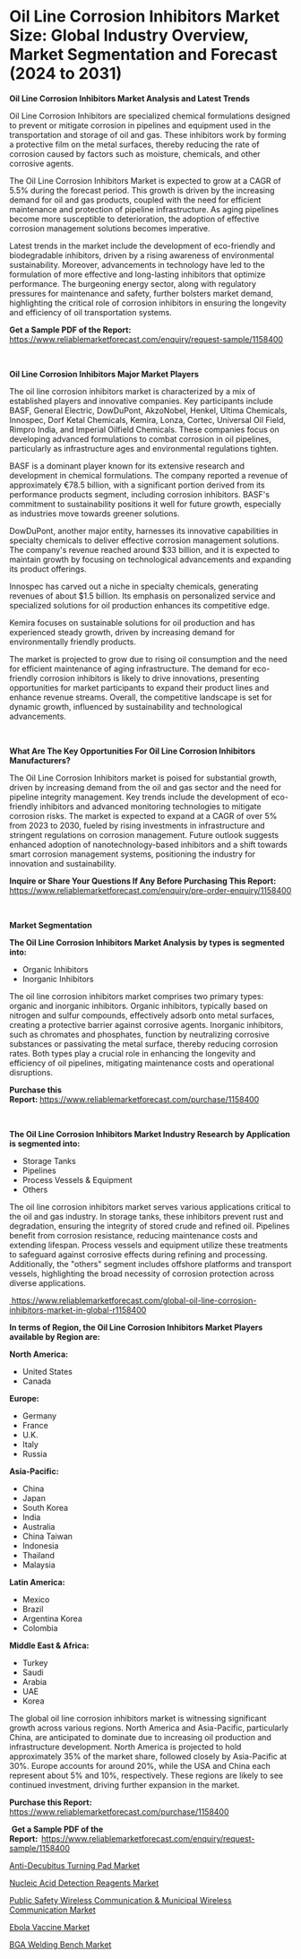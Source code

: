<p><h1>Oil Line Corrosion Inhibitors Market Size: Global Industry Overview, Market Segmentation and Forecast (2024 to 2031)</h1></p><p><strong>Oil Line Corrosion Inhibitors Market Analysis and Latest Trends</strong></p>
<p><p>Oil Line Corrosion Inhibitors are specialized chemical formulations designed to prevent or mitigate corrosion in pipelines and equipment used in the transportation and storage of oil and gas. These inhibitors work by forming a protective film on the metal surfaces, thereby reducing the rate of corrosion caused by factors such as moisture, chemicals, and other corrosive agents.</p><p>The Oil Line Corrosion Inhibitors Market is expected to grow at a CAGR of 5.5% during the forecast period. This growth is driven by the increasing demand for oil and gas products, coupled with the need for efficient maintenance and protection of pipeline infrastructure. As aging pipelines become more susceptible to deterioration, the adoption of effective corrosion management solutions becomes imperative.</p><p>Latest trends in the market include the development of eco-friendly and biodegradable inhibitors, driven by a rising awareness of environmental sustainability. Moreover, advancements in technology have led to the formulation of more effective and long-lasting inhibitors that optimize performance. The burgeoning energy sector, along with regulatory pressures for maintenance and safety, further bolsters market demand, highlighting the critical role of corrosion inhibitors in ensuring the longevity and efficiency of oil transportation systems.</p></p>
<p><strong>Get a Sample PDF of the Report:&nbsp;</strong> <a href="https://www.reliablemarketforecast.com/enquiry/request-sample/1158400?utm_campaign=1842&utm_medium=2&utm_source=Github&utm_content=ia&utm_term=05122024&utm_id=oil-line-corrosion-inhibitors">https://www.reliablemarketforecast.com/enquiry/request-sample/1158400</a></p>
<p>&nbsp;</p>
<p><strong>Oil Line Corrosion Inhibitors Major Market Players</strong></p>
<p><p>The oil line corrosion inhibitors market is characterized by a mix of established players and innovative companies. Key participants include BASF, General Electric, DowDuPont, AkzoNobel, Henkel, Ultima Chemicals, Innospec, Dorf Ketal Chemicals, Kemira, Lonza, Cortec, Universal Oil Field, Rimpro India, and Imperial Oilfield Chemicals. These companies focus on developing advanced formulations to combat corrosion in oil pipelines, particularly as infrastructure ages and environmental regulations tighten.</p><p>BASF is a dominant player known for its extensive research and development in chemical formulations. The company reported a revenue of approximately €78.5 billion, with a significant portion derived from its performance products segment, including corrosion inhibitors. BASF's commitment to sustainability positions it well for future growth, especially as industries move towards greener solutions.</p><p>DowDuPont, another major entity, harnesses its innovative capabilities in specialty chemicals to deliver effective corrosion management solutions. The company's revenue reached around $33 billion, and it is expected to maintain growth by focusing on technological advancements and expanding its product offerings.</p><p>Innospec has carved out a niche in specialty chemicals, generating revenues of about $1.5 billion. Its emphasis on personalized service and specialized solutions for oil production enhances its competitive edge.</p><p>Kemira focuses on sustainable solutions for oil production and has experienced steady growth, driven by increasing demand for environmentally friendly products.</p><p>The market is projected to grow due to rising oil consumption and the need for efficient maintenance of aging infrastructure. The demand for eco-friendly corrosion inhibitors is likely to drive innovations, presenting opportunities for market participants to expand their product lines and enhance revenue streams. Overall, the competitive landscape is set for dynamic growth, influenced by sustainability and technological advancements.</p></p>
<p>&nbsp;</p>
<p><strong>What Are The Key Opportunities For Oil Line Corrosion Inhibitors Manufacturers?</strong></p>
<p><p>The Oil Line Corrosion Inhibitors market is poised for substantial growth, driven by increasing demand from the oil and gas sector and the need for pipeline integrity management. Key trends include the development of eco-friendly inhibitors and advanced monitoring technologies to mitigate corrosion risks. The market is expected to expand at a CAGR of over 5% from 2023 to 2030, fueled by rising investments in infrastructure and stringent regulations on corrosion management. Future outlook suggests enhanced adoption of nanotechnology-based inhibitors and a shift towards smart corrosion management systems, positioning the industry for innovation and sustainability.</p></p>
<p><strong>Inquire or Share Your Questions If Any Before Purchasing This Report:</strong> <a href="https://www.reliablemarketforecast.com/enquiry/pre-order-enquiry/1158400?utm_campaign=1842&utm_medium=2&utm_source=Github&utm_content=ia&utm_term=05122024&utm_id=oil-line-corrosion-inhibitors">https://www.reliablemarketforecast.com/enquiry/pre-order-enquiry/1158400</a></p>
<p>&nbsp;</p>
<p><strong>Market Segmentation</strong></p>
<p><strong>The Oil Line Corrosion Inhibitors Market Analysis by types is segmented into:</strong></p>
<p><ul><li>Organic Inhibitors</li><li>Inorganic Inhibitors</li></ul></p>
<p><p>The oil line corrosion inhibitors market comprises two primary types: organic and inorganic inhibitors. Organic inhibitors, typically based on nitrogen and sulfur compounds, effectively adsorb onto metal surfaces, creating a protective barrier against corrosive agents. Inorganic inhibitors, such as chromates and phosphates, function by neutralizing corrosive substances or passivating the metal surface, thereby reducing corrosion rates. Both types play a crucial role in enhancing the longevity and efficiency of oil pipelines, mitigating maintenance costs and operational disruptions.</p></p>
<p><strong>Purchase this Report:&nbsp;</strong><a href="https://www.reliablemarketforecast.com/purchase/1158400?utm_campaign=1842&utm_medium=2&utm_source=Github&utm_content=ia&utm_term=05122024&utm_id=oil-line-corrosion-inhibitors">https://www.reliablemarketforecast.com/purchase/1158400</a></p>
<p>&nbsp;</p>
<p><strong>The Oil Line Corrosion Inhibitors Market Industry Research by Application is segmented into:</strong></p>
<p><ul><li>Storage Tanks</li><li>Pipelines</li><li>Process Vessels & Equipment</li><li>Others</li></ul></p>
<p><p>The oil line corrosion inhibitors market serves various applications critical to the oil and gas industry. In storage tanks, these inhibitors prevent rust and degradation, ensuring the integrity of stored crude and refined oil. Pipelines benefit from corrosion resistance, reducing maintenance costs and extending lifespan. Process vessels and equipment utilize these treatments to safeguard against corrosive effects during refining and processing. Additionally, the "others" segment includes offshore platforms and transport vessels, highlighting the broad necessity of corrosion protection across diverse applications.</p></p>
<p><a href="https://www.reliablemarketforecast.com/global-oil-line-corrosion-inhibitors-market-in-global-r1158400?utm_campaign=1842&utm_medium=2&utm_source=Github&utm_content=ia&utm_term=05122024&utm_id=oil-line-corrosion-inhibitors">&nbsp;https://www.reliablemarketforecast.com/global-oil-line-corrosion-inhibitors-market-in-global-r1158400</a></p>
<p><strong>In terms of Region, the Oil Line Corrosion Inhibitors Market Players available by Region are:</strong></p>
<p>
    <p> <strong> North America: </strong>
        <ul>
            <li>United States</li>
            <li>Canada</li>
        </ul>
        </p> 
    <p> <strong> Europe: </strong>
        <ul>
            <li>Germany</li>
            <li>France</li>
            <li>U.K.</li>
            <li>Italy</li>
            <li>Russia</li>
        </ul>
        </p> 
    <p> <strong> Asia-Pacific: </strong>
        <ul>
            <li>China</li>
            <li>Japan</li>
            <li>South Korea</li>
            <li>India</li>
            <li>Australia</li>
            <li>China Taiwan</li>
            <li>Indonesia</li>
            <li>Thailand</li>
            <li>Malaysia</li>
        </ul>
        </p> 
    <p> <strong> Latin America: </strong>
        <ul>
            <li>Mexico</li>
            <li>Brazil</li>
            <li>Argentina Korea</li>
            <li>Colombia</li>
        </ul>
        </p> 
    <p> <strong> Middle East & Africa: </strong>
        <ul>
            <li>Turkey</li>
            <li>Saudi</li>
            <li>Arabia</li>
            <li>UAE</li>
            <li>Korea</li>
        </ul>
    </p>
    </p>
<p><p>The global oil line corrosion inhibitors market is witnessing significant growth across various regions. North America and Asia-Pacific, particularly China, are anticipated to dominate due to increasing oil production and infrastructure development. North America is projected to hold approximately 35% of the market share, followed closely by Asia-Pacific at 30%. Europe accounts for around 20%, while the USA and China each represent about 5% and 10%, respectively. These regions are likely to see continued investment, driving further expansion in the market.</p></p>
<p><strong>Purchase this Report: </strong><a href="https://www.reliablemarketforecast.com/purchase/1158400?utm_campaign=1842&utm_medium=2&utm_source=Github&utm_content=ia&utm_term=05122024&utm_id=oil-line-corrosion-inhibitors">https://www.reliablemarketforecast.com/purchase/1158400</a></p>
<p>&nbsp;<strong>Get a Sample PDF of the Report:&nbsp;&nbsp;</strong><a href="https://www.reliablemarketforecast.com/enquiry/request-sample/1158400?utm_campaign=1842&utm_medium=2&utm_source=Github&utm_content=ia&utm_term=05122024&utm_id=oil-line-corrosion-inhibitors">https://www.reliablemarketforecast.com/enquiry/request-sample/1158400</a></p>
<p><strong></strong></p>
<p><p><a href="https://issuu.com/reportprime-2/docs/anti-decubitus-turning-pad-market-size-2030.pptx?utm_campaign=1842&utm_medium=2&utm_source=Github&utm_content=ia&utm_term=05122024&utm_id=oil-line-corrosion-inhibitors">Anti-Decubitus Turning Pad Market</a></p><p><a href="https://www.linkedin.com/pulse/nucleic-acid-detection-reagents-market-opportunities-emerging-dcxxe?utm_campaign=1842&utm_medium=2&utm_source=Github&utm_content=ia&utm_term=05122024&utm_id=oil-line-corrosion-inhibitors">Nucleic Acid Detection Reagents Market</a></p><p><a href="https://github.com/RoccoManning/Market-Research-Report-List-7/blob/main/public-safety-wireless-communication-municipal-wireless-communication-market.md?utm_campaign=1842&utm_medium=2&utm_source=Github&utm_content=ia&utm_term=05122024&utm_id=oil-line-corrosion-inhibitors">Public Safety Wireless Communication & Municipal Wireless Communication Market</a></p><p><a href="https://www.linkedin.com/pulse/ebola-vaccine-market-analysis-latest-marketing-trends-future-9mrke?utm_campaign=1842&utm_medium=2&utm_source=Github&utm_content=ia&utm_term=05122024&utm_id=oil-line-corrosion-inhibitors">Ebola Vaccine Market</a></p><p><a href="https://issuu.com/reportprime-2/docs/bga-welding-bench-market-size-2030.pptx?utm_campaign=1842&utm_medium=2&utm_source=Github&utm_content=ia&utm_term=05122024&utm_id=oil-line-corrosion-inhibitors">BGA Welding Bench Market</a></p></p>